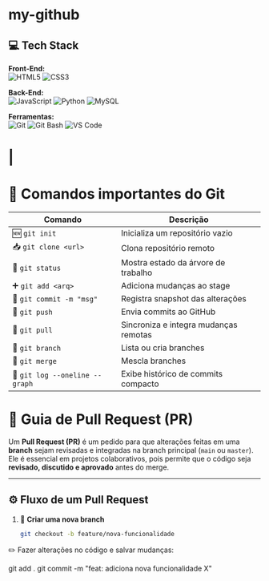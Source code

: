 
# my-github
## 💻 Tech Stack

**Front-End:**  
![HTML5](https://img.shields.io/badge/HTML5-E34F26?style=for-the-badge&logo=html5&logoColor=white)
![CSS3](https://img.shields.io/badge/CSS3-1572B6?style=for-the-badge&logo=css3&logoColor=white)

**Back-End:**  
![JavaScript](https://img.shields.io/badge/JavaScript-F7DF1E?style=for-the-badge&logo=javascript&logoColor=black)
![Python](https://img.shields.io/badge/Python-3776AB?style=for-the-badge&logo=python&logoColor=white)
![MySQL](https://img.shields.io/badge/MySQL-4479A1?style=for-the-badge&logo=mysql&logoColor=white)

**Ferramentas:**  
![Git](https://img.shields.io/badge/Git-F05032?style=for-the-badge&logo=git&logoColor=white)
![Git Bash](https://img.shields.io/badge/Git--Bash-353535?style=for-the-badge&logo=git&logoColor=white)
![VS Code](https://img.shields.io/badge/VS--Code-007ACC?style=for-the-badge&logo=visual-studio-code&logoColor=white)


#                |

# 📌 Comandos importantes do Git

| Comando                     | Descrição                               |
|-----------------------------|-----------------------------------------|
| 🆕 `git init`               | Inicializa um repositório vazio         |
| 📥 `git clone <url>`        | Clona repositório remoto                |
| 🔎 `git status`             | Mostra estado da árvore de trabalho     |
| ➕ `git add <arq>`          | Adiciona mudanças ao stage              |
| 💾 `git commit -m "msg"`    | Registra snapshot das alterações        |
| 🚀 `git push`               | Envia commits ao GitHub                 |
| 🔄 `git pull`               | Sincroniza e integra mudanças remotas   |
| 🌿 `git branch`             | Lista ou cria branches                  |
| 🔀 `git merge`              | Mescla branches                         |
| 📜 `git log --oneline --graph` | Exibe histórico de commits compacto |

# 🔄 Guia de Pull Request (PR)

Um **Pull Request (PR)** é um pedido para que alterações feitas em uma **branch** sejam revisadas e integradas na branch principal (`main` ou `master`).  
Ele é essencial em projetos colaborativos, pois permite que o código seja **revisado, discutido e aprovado** antes do merge.

---

## ⚙️ Fluxo de um Pull Request

1. 🌱 **Criar uma nova branch**
   ```bash
   git checkout -b feature/nova-funcionalidade


✏️ Fazer alterações no código e salvar mudanças:

git add .
git commit -m "feat: adiciona nova funcionalidade X"